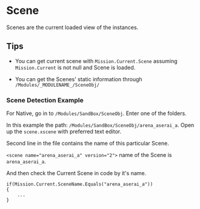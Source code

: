 # Scene

Scenes are the current loaded view of the instances.

## Tips

* You can get current scene with `Mission.Current.Scene` assuming `Mission.Current` is not null and Scene is loaded.

* You can get the Scenes' static information through `/Modules/_MODULENAME_/SceneObj/` 

### Scene Detection Example

For Native, go in to `/Modules/SandBox/SceneObj`. Enter one of the folders.

In this example the path: `/Modules/SandBox/SceneObj/arena_aserai_a`. Open up the `scene.xscene` with preferred text editor.

Second line in the file contains the name of this particular Scene.

`<scene name="arena_aserai_a" version="2">` name of the Scene is `arena_aserai_a`.

And then check the Current Scene in code by it's name.

```
if(Mission.Current.SceneName.Equals("arena_aserai_a")) 
{
	...
}
```

